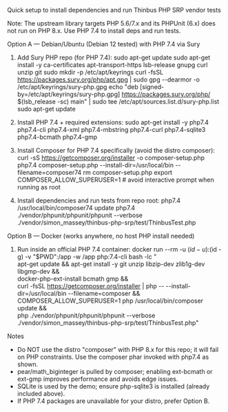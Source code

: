 Quick setup to install dependencies and run Thinbus PHP SRP vendor tests

Note: The upstream library targets PHP 5.6/7.x and its PHPUnit (6.x) does not run on PHP 8.x. Use PHP 7.4 to install deps and run tests.

Option A — Debian/Ubuntu (Debian 12 tested) with PHP 7.4 via Sury
1) Add Sury PHP repo (for PHP 7.4):
   sudo apt-get update
   sudo apt-get install -y ca-certificates apt-transport-https lsb-release gnupg curl unzip git
   sudo mkdir -p /etc/apt/keyrings
   curl -fsSL https://packages.sury.org/php/apt.gpg | sudo gpg --dearmor -o /etc/apt/keyrings/sury-php.gpg
   echo "deb [signed-by=/etc/apt/keyrings/sury-php.gpg] https://packages.sury.org/php/ $(lsb_release -sc) main" | sudo tee /etc/apt/sources.list.d/sury-php.list
   sudo apt-get update

2) Install PHP 7.4 + required extensions:
   sudo apt-get install -y php7.4 php7.4-cli php7.4-xml php7.4-mbstring php7.4-curl php7.4-sqlite3 php7.4-bcmath php7.4-gmp

3) Install Composer for PHP 7.4 specifically (avoid the distro composer):
   curl -sS https://getcomposer.org/installer -o composer-setup.php
   php7.4 composer-setup.php --install-dir=/usr/local/bin --filename=composer74
   rm composer-setup.php
   export COMPOSER_ALLOW_SUPERUSER=1   # avoid interactive prompt when running as root

4) Install dependencies and run tests from repo root:
   php7.4 /usr/local/bin/composer74 update
   php7.4 ./vendor/phpunit/phpunit/phpunit --verbose ./vendor/simon_massey/thinbus-php-srp/test/ThinbusTest.php

Option B — Docker (works anywhere, no host PHP install needed)
1) Run inside an official PHP 7.4 container:
   docker run --rm -u $(id -u):$(id -g) -v "$PWD":/app -w /app php:7.4-cli bash -lc "\
     apt-get update && apt-get install -y git unzip libzip-dev zlib1g-dev libgmp-dev && \
     docker-php-ext-install bcmath gmp && \
     curl -fsSL https://getcomposer.org/installer | php -- --install-dir=/usr/local/bin --filename=composer && \
     COMPOSER_ALLOW_SUPERUSER=1 php /usr/local/bin/composer update && \
     php ./vendor/phpunit/phpunit/phpunit --verbose ./vendor/simon_massey/thinbus-php-srp/test/ThinbusTest.php"

Notes
- Do NOT use the distro "composer" with PHP 8.x for this repo; it will fail on PHP constraints. Use the composer phar invoked with php7.4 as shown.
- pear/math_biginteger is pulled by composer; enabling ext-bcmath or ext-gmp improves performance and avoids edge issues.
- SQLite is used by the demo; ensure php-sqlite3 is installed (already included above).
- If PHP 7.4 packages are unavailable for your distro, prefer Option B.
